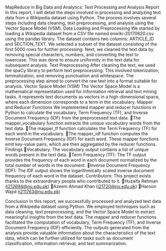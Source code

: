 MapReduce in Big Data and Analytics:
Text Processing and Analysis Report
In this report, I will detail the steps involved in processing and analyzing text data from a Wikipedia dataset using Python. The process involves several steps including data cleaning, text preprocessing, and analysis using the Vector Space Model (VSM).
Data Loading and Preprocessing
We started by loading a Wikipedia dataset from a CSV file named enwiki-20170820.csv using the pandas library. The dataset contains two columns: ARTICLE_ID and SECTION_TEXT. We selected a subset of the dataset consisting of the first 5000 rows for further processing.
Next, we cleaned the text data by removing special characters, numbers, and converting the text to lowercase. This was done to ensure uniformity in the text data for subsequent analysis.
Text Preprocessing
After cleaning the text, we used the spaCy library to perform text preprocessing. This involved tokenization, lemmatization, and removing punctuation and whitespace. The preprocessing step aimed to convert the raw text into a format suitable for analysis.
Vector Space Model (VSM)
The Vector Space Model is a mathematical representation used for information retrieval and text mining tasks. It represents text documents as vectors in a high-dimensional space, where each dimension corresponds to a term in the vocabulary.
Mapper and Reducer Functions
We implemented mapper and reducer functions in Python to calculate the vocabulary, Term Frequency (TF), and Inverse Document Frequency (IDF) from the preprocessed text data.
The mapper_vocabulary function extracts the unique vocabulary words from the text data.
The mapper_tf function calculates the Term Frequency (TF) for each word in the vocabulary.
The mapper_idf function computes the Inverse Document Frequency (IDF) for each word.
These mapper functions emit key-value pairs, which are then aggregated by the reducer functions.
Findings
Vocabulary: The vocabulary output contains a list of unique words present in the text data.
Term Frequency (TF): The TF output provides the frequency of each word in each document normalized by the total number of words in the document.
Inverse Document Frequency (IDF): The IDF output shows the logarithmically scaled inverse document frequency of each word in the dataset.
Contributors:
This project exists thanks to the extraordinary people who contributed to it.
Huzaifa Rehman (i212694@nu.edu.pk)
Azeem Ahmad Khan (i21720@nu.edu.pk) 
Haroon Wajid (i211763@nu.edu.pk) 

Conclusion
In this report, we successfully processed and analyzed text data from a Wikipedia dataset using Python. We employed techniques such as data cleaning, text preprocessing, and the Vector Space Model to extract meaningful insights from the text data. The mapper and reducer functions facilitated the computation of vocabulary, Term Frequency (TF), and Inverse Document Frequency (IDF) efficiently.
The outputs generated from the analysis provide valuable information about the characteristics of the text data, which can be further utilized for tasks such as document classification, information retrieval, and text summarization.

